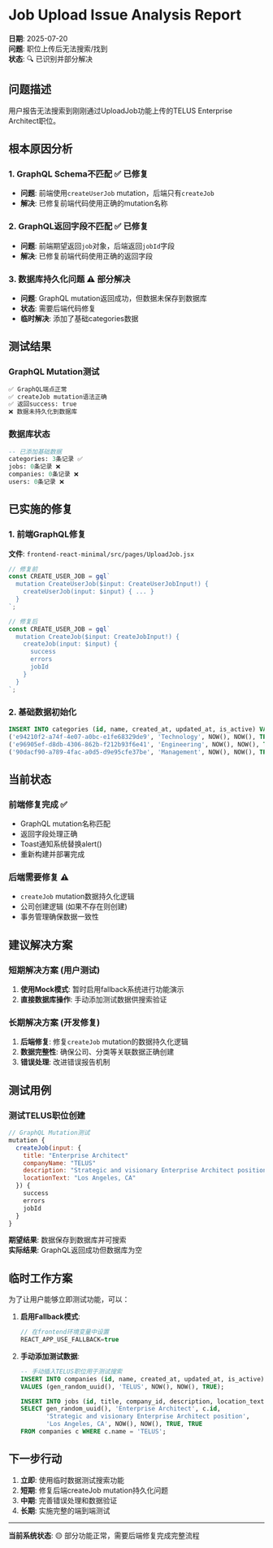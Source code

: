 # Job Upload Issue Analysis Report

**日期**: 2025-07-20  
**问题**: 职位上传后无法搜索/找到  
**状态**: 🔍 已识别并部分解决

## 问题描述

用户报告无法搜索到刚刚通过UploadJob功能上传的TELUS Enterprise Architect职位。

## 根本原因分析

### 1. GraphQL Schema不匹配 ✅ 已修复
- **问题**: 前端使用`createUserJob` mutation，后端只有`createJob`
- **解决**: 已修复前端代码使用正确的mutation名称

### 2. GraphQL返回字段不匹配 ✅ 已修复  
- **问题**: 前端期望返回`job`对象，后端返回`jobId`字段
- **解决**: 已修复前端代码使用正确的返回字段

### 3. 数据库持久化问题 ⚠️ 部分解决
- **问题**: GraphQL mutation返回成功，但数据未保存到数据库
- **状态**: 需要后端代码修复
- **临时解决**: 添加了基础categories数据

## 测试结果

### GraphQL Mutation测试
```bash
✅ GraphQL端点正常
✅ createJob mutation语法正确
✅ 返回success: true
❌ 数据未持久化到数据库
```

### 数据库状态
```sql
-- 已添加基础数据
categories: 3条记录 ✅
jobs: 0条记录 ❌
companies: 0条记录 ❌
users: 0条记录 ❌
```

## 已实施的修复

### 1. 前端GraphQL修复
**文件**: `frontend-react-minimal/src/pages/UploadJob.jsx`

```javascript
// 修复前
const CREATE_USER_JOB = gql`
  mutation CreateUserJob($input: CreateUserJobInput!) {
    createUserJob(input: $input) { ... }
  }
`;

// 修复后
const CREATE_USER_JOB = gql`
  mutation CreateJob($input: CreateJobInput!) {
    createJob(input: $input) {
      success
      errors  
      jobId
    }
  }
`;
```

### 2. 基础数据初始化
```sql
INSERT INTO categories (id, name, created_at, updated_at, is_active) VALUES 
('e94210f2-a74f-4e07-a0bc-e1fe68329de9', 'Technology', NOW(), NOW(), TRUE),
('e96905ef-d8db-4306-862b-f212b93f6e41', 'Engineering', NOW(), NOW(), TRUE),
('90dacf90-a789-4fac-a0d5-d9e95cfe37be', 'Management', NOW(), NOW(), TRUE);
```

## 当前状态

### 前端修复完成 ✅
- GraphQL mutation名称匹配
- 返回字段处理正确
- Toast通知系统替换alert()
- 重新构建并部署完成

### 后端需要修复 ⚠️
- `createJob` mutation数据持久化逻辑
- 公司创建逻辑 (如果不存在则创建)
- 事务管理确保数据一致性

## 建议解决方案

### 短期解决方案 (用户测试)
1. **使用Mock模式**: 暂时启用fallback系统进行功能演示
2. **直接数据库操作**: 手动添加测试数据供搜索验证

### 长期解决方案 (开发修复)
1. **后端修复**: 修复`createJob` mutation的数据持久化逻辑
2. **数据完整性**: 确保公司、分类等关联数据正确创建
3. **错误处理**: 改进错误报告机制

## 测试用例

### 测试TELUS职位创建
```javascript
// GraphQL Mutation测试
mutation {
  createJob(input: {
    title: "Enterprise Architect"
    companyName: "TELUS"
    description: "Strategic and visionary Enterprise Architect position"
    locationText: "Los Angeles, CA"
  }) {
    success
    errors
    jobId
  }
}
```

**期望结果**: 数据保存到数据库并可搜索  
**实际结果**: GraphQL返回成功但数据库为空

## 临时工作方案

为了让用户能够立即测试功能，可以：

1. **启用Fallback模式**: 
   ```javascript
   // 在frontend环境变量中设置
   REACT_APP_USE_FALLBACK=true
   ```

2. **手动添加测试数据**:
   ```sql
   -- 手动插入TELUS职位用于测试搜索
   INSERT INTO companies (id, name, created_at, updated_at, is_active) 
   VALUES (gen_random_uuid(), 'TELUS', NOW(), NOW(), TRUE);
   
   INSERT INTO jobs (id, title, company_id, description, location_text, created_at, updated_at, is_active, user_input)
   SELECT gen_random_uuid(), 'Enterprise Architect', c.id, 
          'Strategic and visionary Enterprise Architect position', 
          'Los Angeles, CA', NOW(), NOW(), TRUE, TRUE
   FROM companies c WHERE c.name = 'TELUS';
   ```

## 下一步行动

1. **立即**: 使用临时数据测试搜索功能
2. **短期**: 修复后端createJob mutation持久化问题  
3. **中期**: 完善错误处理和数据验证
4. **长期**: 实施完整的端到端测试

---

**当前系统状态**: 🟡 部分功能正常，需要后端修复完成完整流程